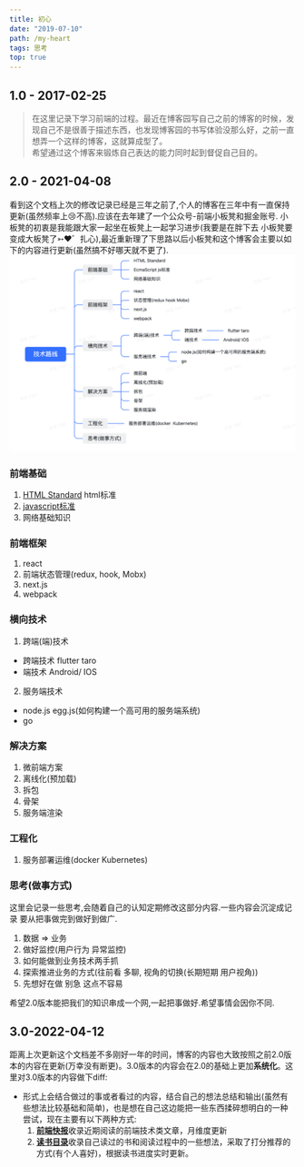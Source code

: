 ```yaml
---
title: 初心
date: "2019-07-10"
path: /my-heart
tags: 思考
top: true
---
```


## 1.0 - 2017-02-25
>在这里记录下学习前端的过程。最近在博客园写自己之前的博客的时候，发现自己不是很善于描述东西，也发现博客园的书写体验没那么好，之前一直想弄一个这样的博客，这就算成型了。  
>希望通过这个博客来锻炼自己表达的能力同时起到督促自己目的。

## 2.0 - 2021-04-08
看到这个文档上次的修改记录已经是三年之前了,个人的博客在三年中有一直保持更新(虽然频率上😢不高).应该在去年建了一个公众号-前端小板凳和掘金账号.
小板凳的初衷是我能跟大家一起坐在板凳上一起学习进步(我要是在胖下去 小板凳要变成大板凳了➳♥゛扎心),最近重新理了下思路以后小板凳和这个博客会主要以如下的内容进行更新(虽然搞不好哪天就不更了).
![技术路线](./roadMap/road.png)  

### 前端基础
1. [HTML Standard](https://html.spec.whatwg.org/#toc-browsers) html标准
2. [javascript标准](https://tc39.es/ecma262/)
3. 网络基础知识

### 前端框架
1. react
2. 前端状态管理(redux, hook, Mobx)
3. next.js
4. webpack

### 横向技术
1. 跨端(端)技术 
  * 跨端技术 flutter taro
  * 端技术 Android/ IOS
2. 服务端技术
  * node.js egg.js(如何构建一个高可用的服务端系统)
  * go  

### 解决方案
1. 微前端方案
2. 离线化(预加载)
3. 拆包
4. 骨架
5. 服务端渲染

### 工程化
1. 服务部署运维(docker Kubernetes)

### 思考(做事方式)
这里会记录一些思考,会随着自己的认知定期修改这部分内容.一些内容会沉淀成记录
要从把事做完到做好到做广.
1. 数据 => 业务
2. 做好监控(用户行为 异常监控)
3. 如何能做到业务技术两手抓
4. 探索推进业务的方式(往前看 多聊, 视角的切换(长期短期 用户视角))
5. 先想好在做 别急 这点不容易  

希望2.0版本能把我们的知识串成一个网,一起把事做好.希望事情会因你不同.

## 3.0-2022-04-12  
距离上次更新这个文档差不多刚好一年的时间，博客的内容也大致按照之前2.0版本的内容在更新(万幸没有断更)。3.0版本的内容会在2.0的基础上更加**系统化**。这里对3.0版本的内容做下diff:
* 形式上会结合做过的事或者看过的内容，结合自己的想法总结和输出(虽然有些想法比较基础和简单)，也是想在自己这边能把一些东西揉碎想明白的一种尝试，现在主要有以下两种方式:  
  1. [**前端快报**](https://icantunderstand.github.io/blog/%E5%89%8D%E7%AB%AF%E5%BF%AB%E6%8A%A5/)收录近期阅读的前端技术类文章，月维度更新
  2. [**读书目录**](https://icantunderstand.github.io/blog/%E8%AF%BB%E4%B9%A6%E7%9B%AE%E5%BD%95/)收录自己读过的书和阅读过程中的一些想法，采取了打分推荐的方式(有个人喜好)，根据读书进度实时更新。  
